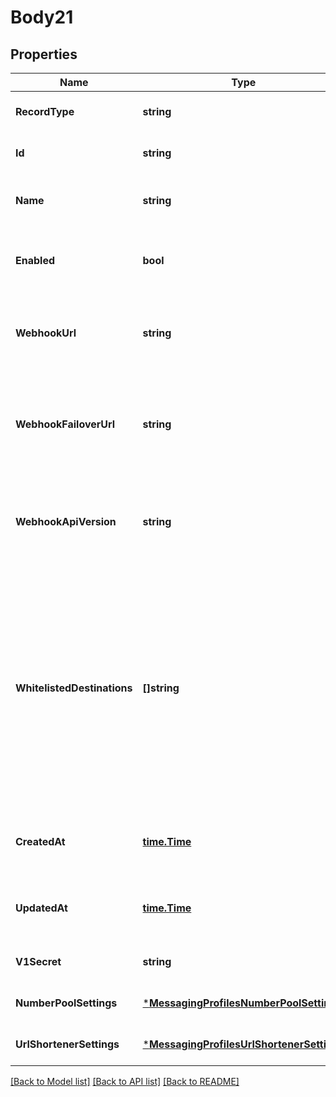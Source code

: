 # Body21

## Properties
Name | Type | Description | Notes
------------ | ------------- | ------------- | -------------
**RecordType** | **string** | Identifies the type of the resource. | [optional] [default to null]
**Id** | **string** | Identifies the type of resource. | [optional] [default to null]
**Name** | **string** | A user friendly name for the messaging profile. | [optional] [default to null]
**Enabled** | **bool** | Specifies whether the messaging profile is enabled or not. | [optional] [default to null]
**WebhookUrl** | **string** | The URL where webhooks related to this messaging profile will be sent. | [optional] [default to null]
**WebhookFailoverUrl** | **string** | The failover URL where webhooks related to this messaging profile will be sent if sending to the primary URL fails. | [optional] [default to null]
**WebhookApiVersion** | **string** | Determines which webhook format will be used, Telnyx API v1, v2, or a legacy 2010-04-01 format. | [optional] [default to null]
**WhitelistedDestinations** | **[]string** | Destinations to which the messaging profile is allowed to send. If set to &#x60;null&#x60;, all destinations will be allowed. Setting a value of &#x60;[\&quot;*\&quot;]&#x60; has the equivalent effect. The elements in the list must be valid ISO 3166-1 alpha-2 country codes. | [optional] [default to null]
**CreatedAt** | [**time.Time**](time.Time.md) | ISO 8601 formatted date indicating when the resource was created. | [optional] [default to null]
**UpdatedAt** | [**time.Time**](time.Time.md) | ISO 8601 formatted date indicating when the resource was updated. | [optional] [default to null]
**V1Secret** | **string** | Secret used to authenticate with v1 endpoints. | [optional] [default to null]
**NumberPoolSettings** | [***MessagingProfilesNumberPoolSettings**](messaging_profiles_number_pool_settings.md) |  | [optional] [default to null]
**UrlShortenerSettings** | [***MessagingProfilesUrlShortenerSettings**](messaging_profiles_url_shortener_settings.md) |  | [optional] [default to null]

[[Back to Model list]](../README.md#documentation-for-models) [[Back to API list]](../README.md#documentation-for-api-endpoints) [[Back to README]](../README.md)

